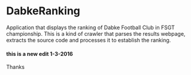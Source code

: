 # DabkeRanking
Application that displays the ranking of Dabke Football Club in FSGT championship.
This is a kind of crawler that parses the results webpage, extracts the source code and processes it to establish the ranking. 

#### this is a new edit 1-3-2016
Thanks
